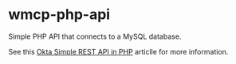 # wmcp-php-api

Simple PHP API that connects to a MySQL database.

See this [Okta Simple REST API in PHP](https://developer.okta.com/blog/2019/03/08/simple-rest-api-php) articlle for more information.
